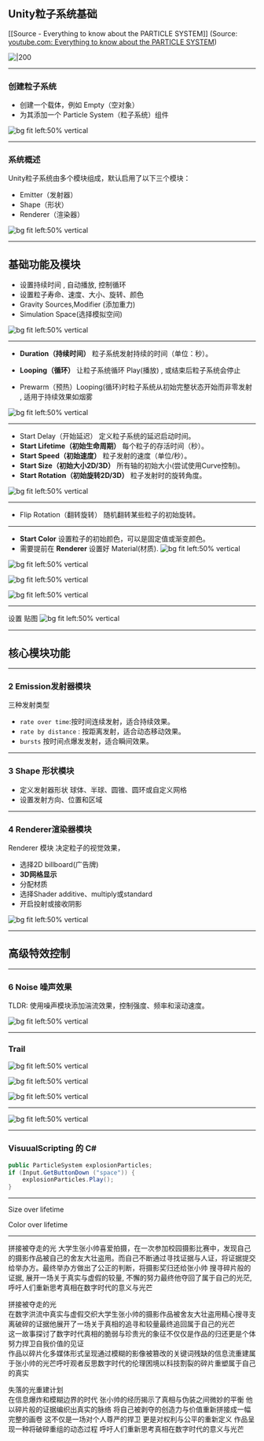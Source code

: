 ## Unity粒子系统基础
[[Source - Everything to know about the PARTICLE SYSTEM]]
(Source:  [youtube.com: Everything to know about the PARTICLE SYSTEM](https://youtu.be/FEA1wTMJAR0?t=2))


![|200](https://i.ytimg.com/vi/FEA1wTMJAR0/hqdefault.jpg)


---



### 创建粒子系统

- 创建一个载体，例如 Empty（空对象）  
- 为其添加一个 Particle System（粒子系统）组件  

![bg fit left:50% vertical](https://i.imgur.com/PAu2L7H.webp)



---

### 系统概述

Unity粒子系统由多个模块组成，默认启用了以下三个模块：

- Emitter（发射器）  
- Shape（形状）  
- Renderer（渲染器）  

![bg fit left:50% vertical](https://i.imgur.com/8veeY9S.webp)



---

## 基础功能及模块

- 设置持续时间 , 自动播放, 控制循环  
- 设置粒子寿命、速度、大小、旋转、颜色  
- Gravity Sources,Modifier (添加重力)
- Simulation Space(选择模拟空间)


![bg fit left:50% vertical](https://i.imgur.com/6CHWQae.webp)




---


- **Duration（持续时间）** 粒子系统发射持续的时间（单位：秒）。

- **Looping（循环）** 让粒子系统循环 Play(播放) , 或结束后粒子系统会停止  

- Prewarm（预热）Looping(循环)时粒子系统从初始完整状态开始而非零发射  , 适用于持续效果如烟雾  



![bg fit left:50% vertical](https://i.imgur.com/6CHWQae.webp)


---

- Start Delay（开始延迟） 定义粒子系统的延迟启动时间。
- **Start Lifetime（初始生命周期）** 每个粒子的存活时间（秒）。
- **Start Speed（初始速度）** 粒子发射的速度（单位/秒）。
- **Start Size（初始大小2D/3D）** 所有轴的初始大小(尝试使用Curve控制)。
- **Start Rotation（初始旋转2D/3D）** 粒子发射时的旋转角度。

![bg fit left:50% vertical](https://i.imgur.com/6CHWQae.webp)

---


 - Flip Rotation（翻转旋转） 随机翻转某些粒子的初始旋转。

---


 - **Start Color** 设置粒子的初始颜色，可以是固定值或渐变颜色。
 - 需要提前在 **Renderer** 设置好 Material(材质). 
![bg fit left:50% vertical](https://i.imgur.com/oiXZ5yJ.webp)

![bg fit left:50% vertical](https://i.imgur.com/ueYcgvD.webp)

![bg fit left:50% vertical](https://i.imgur.com/pPgMMcT.webp)

![bg fit left:50% vertical](https://i.imgur.com/thFRjHS.webp)

---
设置 贴图
![bg fit left:50% vertical](https://i.imgur.com/mUexfDR.webp)

---



## 核心模块功能


---

### 2 Emission发射器模块


三种发射类型

-  `rate over time`:按时间连续发射，适合持续效果。 
- `rate by distance` : 按距离发射，适合动态移动效果。
- `bursts`  按时间点爆发发射，适合瞬间效果。


---


### 3 Shape 形状模块

- 定义发射器形状 球体、半球、圆锥、圆环或自定义网格  
- 设置发射方向、位置和区域  

---


### 4 Renderer渲染器模块

Renderer 模块 决定粒子的视觉效果，
- 选择2D billboard(广告牌)
- **3D网格显示**  
- 分配材质  
- 选择Shader additive、multiply或standard  
- 开启投射或接收阴影  

![bg fit left:50% vertical](https://i.imgur.com/yKRe46c.webp)

---

## 高级特效控制




<!--  

### 5 Over lifetime生命周期控制

通过`over lifetime`模块控制粒子随时间变化的属性，如大小、颜色和速度。


- 设置粒子的size、颜色随时间变化  
- 使用gradient渐变控制颜色和 alpha 值  
- velocity over lifetime模块 控制速度方向和大小  
- limit velocity over lifetime模块 限速和添加阻力  

-->


---


### 6 Noise 噪声效果
TLDR: 使用噪声模块添加湍流效果，控制强度、频率和滚动速度。

![bg fit left:50% vertical](https://i.imgur.com/5vqPf4E.webp)


---

### Trail

![bg fit left:50% vertical](https://i.imgur.com/z1WdWLD.webp)

![bg fit left:50% vertical](https://i.imgur.com/41K9TXf.webp)

![bg fit left:50% vertical](https://i.imgur.com/5Parbrg.webp)


---

![bg fit left:50% vertical](https://i.imgur.com/1p4LzaK.webp)

---


### VisuualScripting 的 C# 
```C#
public ParticleSystem explosionParticles;
if (Input.GetButtonDown ("space")) {
    explosionParticles.Play();
}
```


---



Size over lifetime

Color over lifetime


<!--  


### 碰撞系统
TLDR: 设置粒子与场景物体的碰撞交互，可使用世界碰撞或自定义平面。

---

## 特殊效果与优化
### 子发射器
TLDR: 允许粒子产生新的粒子系统，适用于创建烟花等复杂效果。

### 灯光效果
TLDR: 使粒子发出动态光源，适用于火焰、闪电等效果。

---


### 性能优化
TLDR: 通过调整碰撞质量、粒子数量和更新频率来优化系统性能。

1 识别教学内容提出的所有实战目标及步骤  
2 对于每个实践目标 详细列出实现该目标所需的所有步骤  
3 在描述步骤时 保持软件界面中的命令名称为原始英文  
4 尽可能提取并记录完整的命令路径  
5 使用重音符号(`)`来标注界面操作路径 例如 `File > Save All`


---



6 By Speed模块  
- 根据速度调整粒子大小、颜色或旋转  

---



7 Noise模块  
- 添加噪音影响  
- 调整strength、frequency、scroll speed和octaves  
- 选择噪音影响的位置、旋转或大小  

---


8 Collision模块  
- 开启粒子碰撞 模式设置为world或planes  
- 自定义碰撞平面  
- 调整bounce和dampen参数  
---
9 Sub Emitters模块  
- 添加子粒子系统  
- 用于创建复杂粒子效果如爆炸或烟火  

---


10 Texture Sheet Animation模块  
- 使用纹理表控制动画  
- 一般用于2D游戏粒子或特效  

---


11 Lights模块  
- 添加灯光影响周围环境  
- 设置light ratio 根据粒子颜色调整灯光外观  

---


12 Trails模块  
- 为粒子添加轨迹  
- 创建轨迹材质并分配到Render模块  
- 调整轨迹宽度和颜色  

---


13 Triggers模块  
- 设置粒子与碰撞体的触发逻辑  
- 支持enter、exit、inside或outside事件  

---


14 Inherit Velocity模块  
- 将发射器速度传递给粒子  

---


15 External Forces模块  
- 启用外部力场（如风）对粒子的影响  

---


16 Custom Data模块  
- 为高级用户设计  
- 附加自定义数据到粒子  
- 在Shader中使用这些数据  



-->





---


拼接被夺走的光
大学生张小帅喜爱拍摄，在一次参加校园摄影比赛中，发现自己的摄影作品被自己的舍友大壮盗用。而自己不断通过寻找证据与人证，将证据提交给举办方。最终举办方做出了公正的判断，将摄影奖归还给张小帅
搜寻碎片般的证据, 展开一场关于真实与虚假的较量, 不懈的努力最终他夺回了属于自己的光茫, 呼吁人们重新思考真相在数字时代的意义与光芒



拼接被夺走的光  
在数字洪流中真实与虚假交织大学生张小帅的摄影作品被舍友大壮盗用精心搜寻支离破碎的证据他展开了一场关于真相的追寻和较量最终追回属于自己的光芒  
这一故事探讨了数字时代真相的脆弱与珍贵光的象征不仅仅是作品的归还更是个体努力捍卫自我价值的见证  
作品以碎片化多媒体形式呈现通过模糊的影像被篡改的关键词残缺的信息流重建属于张小帅的光芒呼吁观者反思数字时代的伦理困境以科技割裂的碎片重塑属于自己的真实

失落的光重建计划  
在信息爆炸和模糊边界的时代 张小帅的经历揭示了真相与伪装之间微妙的平衡 他以碎片般的证据编织出真实的脉络 将自己被剥夺的创造力与价值重新拼接成一幅完整的画卷 这不仅是一场对个人尊严的捍卫 更是对权利与公平的重新定义 作品呈现一种将破碎重组的动态过程 呼吁人们重新思考真相在数字时代的意义与光芒
